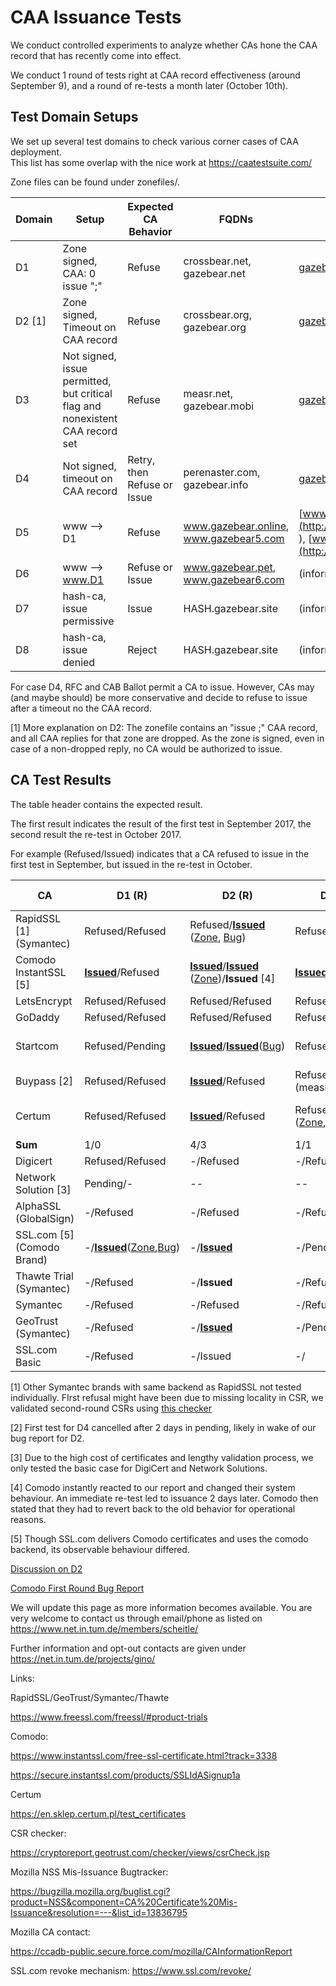 # CAA Issuance Tests

We conduct controlled experiments to analyze whether CAs hone the CAA record that has recently come into effect. 

We conduct 1 round of tests right at CAA record effectiveness (around September 9), and a round of re-tests a month later (October 10th).

## Test Domain Setups

We set up several test domains to check various corner cases of CAA deployment.  
This list has some overlap with the nice work at https://caatestsuite.com/  

Zone files can be found under zonefiles/.

 


| Domain | Setup                                    | Expected CA Behavior        | FQDNs                                  | Zone                                     |
| ------ | ---------------------------------------- | --------------------------- | -------------------------------------- | ---------------------------------------- |
| D1     | Zone signed, CAA: 0 issue ";"            | Refuse                      | crossbear.net, gazebear.net            | [gazebear.net](http://dnsviz.net/d/gazebear.net/Wd9tkA/dnssec/) |
| D2 [1] | Zone signed, Timeout on CAA record       | Refuse                      | crossbear.org, gazebear.org            | [gazebear.org](http://dnsviz.net/d/gazebear.org/Wd9rVw/dnssec/) |
| D3     | Not signed, issue permitted, but critical flag and nonexistent  CAA record set | Refuse                      | measr.net, gazebear.mobi               | [gazebear.mobi](http://dnsviz.net/d/gazebear.mobi/Wd9rQw/dnssec/) |
| D4     | Not signed, timeout on CAA record        | Retry, then Refuse or Issue | perenaster.com, gazebear.info          | [gazebear.info](http://dnsviz.net/d/gazebear.info/Wd9q7g/dnssec/) |
| D5     | www --> D1                               | Refuse                      | www.gazebear.online, www.gazebear5.com | [www.gazebear.online](http://dnsviz.net/d/www.gazebear.online/WeR_8w/dnssec/ ), [www.gazebear5.com](http://dnsviz.net/d/www.gazebear5.com/WeCB8A/dnssec/) |
| D6     | www --> www.D1                           | Refuse or Issue             | www.gazebear.pet, www.gazebear6.com    | (informational test)                     |
| D7     | hash-ca, issue permissive                | Issue                       | HASH.gazebear.site                     | (informational test)                     |
| D8     | hash-ca, issue denied                    | Reject                      | HASH.gazebear.site                     | (informational test)                     |



For case D4, RFC and CAB Ballot permit a CA to issue. However, CAs may (and maybe should) be more conservative and decide to refuse to issue after a timeout no the CAA record.

[1] More explanation on D2: The zonefile contains an "issue ;" CAA record, and all CAA replies for that zone are dropped. As the zone is signed, even in case of a non-dropped reply, no CA would be authorized to issue. 



## CA Test Results 

The table header contains the expected result.

The first result indicates the result of the first test in September 2017, the second result the re-test in October 2017. 

For example (Refused/Issued) indicates that a CA refused to issue in the first test in September, but issued in the re-test in October.



| CA                         | D1 (R)                                   | D2 (R)                                   | D3 (R)                                   | D4 (Any)                                 | D5 (R)                                   | D6 (Any)                                 | D7 (I) / D8 (R) | Contact              |      |
| -------------------------- | ---------------------------------------- | ---------------------------------------- | ---------------------------------------- | ---------------------------------------- | ---------------------------------------- | ---------------------------------------- | --------------- | -------------------- | ---- |
| RapidSSL [1]   (Symantec)  | Refused/Refused                          | Refused/[**Issued**](https://crt.sh/?id=228963368) ([Zone](http://dnsviz.net/d/gazebear.org/Wd3l6g/dnssec/), [Bug](https://bugzilla.mozilla.org/show_bug.cgi?id=1409735)) | Refused/Refused                          | Refused/[Issued](https://crt.sh/?id=228965187) | -/Refused                                | --/Issued                                | Issued          | 13.10.17, 11:43 CEST |      |
| Comodo InstantSSL [5]      | [**Issued**](https://crt.sh/?id=208456003)/Refused | [**Issued**](https://crt.sh/?id=208486485)/[**Issued**](https://crt.sh/?id=229495637) ([Zone](http://dnsviz.net/d/gazebear.org/Wd8zAQ/dnssec/))/**Issued** [4] | [**Issued**](https://crt.sh/?id=208486489)/Refused | [Issued](https://crt.sh/?id=208486495)/[Issued](https://crt.sh/?id=229513301) ([Zone](http://dnsviz.net/d/gazebear.info/Wd9FKQ/dnssec/)) | -/Refused                                | -/Issued                                 | -/Issued        | 13.10.17, 11:47 CEST |      |
| LetsEncrypt                | Refused/Refused                          | Refused/Refused                          | Refused/Refused                          | Refused/Refused                          | -/Refused                                | -/Issued                                 | -/Issued        | No need              |      |
| GoDaddy                    | Refused/Refused                          | Refused/Refused                          | Refused/Refused                          | [Issued](https://crt.sh/?id=208554363)/[Issued](https://crt.sh/?id=235559261) | -/Refused                                | -/Issued                                 | D8: Refused     | No need              |      |
| Startcom                   | Refused/Pending                          | [**Issued**](https://crt.sh/?id=206719317)/[**Issued**](https://crt.sh/?id=229543202)([Bug](https://bugzilla.mozilla.org/show_bug.cgi?id=1409859)) | Refused/Refused                          | Refused/[Issued](https://crt.sh/?id=229552818) | -/[**Issued**](https://crt.sh/?id=232316961)([Zone](http://dnsviz.net/d/www.gazebear.online/WeR_8w/dnssec/),[Bug](https://bugzilla.mozilla.org/show_bug.cgi?id=1409760)) | -/Issued                                 | -/Issued        | 16.10.17, 15:15 CEST |      |
| Buypass [2]                | Refused/Refused                          | [**Issued**](https://crt.sh/?id=208455849)/Refused | Refused/Refused (measr.net)              | Cancelled/[Issued](https://crt.sh/?id=232418634) | -/Refused                                | -/ Refused                               | D8: Refused     | No need              |      |
| Certum                     | Refused/Refused                          | [**Issued**](https://crt.sh/?id=209378608)/Refused | Refused/[**Issued**](https://crt.sh/?id=229822803) ([Zone](http://dnsviz.net/d/gazebear.mobi/Wd9rQw/dnssec/),[Bug](https://bugzilla.mozilla.org/show_bug.cgi?id=1409764)) | [Issued](https://crt.sh/?id=209403143)/[Issued](https://crt.sh/?id=232400028) | -/[**Issued**](https://crt.sh/?id=230122233) ([Zone](http://dnsviz.net/d/www.gazebear.online/Wd9tig/dnssec/), [Bug](https://bugzilla.mozilla.org/show_bug.cgi?id=1409766)) | -/Issued                                 | -/Issued        | 16.10.17, 14:16 CEST |      |
| **Sum**                    | 1/0                                      | 4/3                                      | 1/1                                      | 3/6                                      | -/2                                      | -/6                                      | informational   |                      |      |
| Digicert                   | Refused/Refused                          | -/Refused                                | -/Refused                                | -/[Issued](https://crt.sh/?id=237690793) | -/Refused                                | -/[Issued](https://crt.sh/?id=237727659) | -/Issued        | No need              |      |
| Network Solution [3]       | Pending/-                                | --                                       | --                                       | --                                       |                                          |                                          |                 |                      |      |
| AlphaSSL (GlobalSign)      | -/Refused                                | -/Refused                                | -/Refused                                | [Issued](https://crt.sh/?id=235021505)   | -/Refused                                | -/[Issued](https://crt.sh/?id=235045693) | -/D8: Refused   | No need              |      |
| SSL.com [5] (Comodo Brand) | -/[**Issued**](https://crt.sh/?id=235543115)([Zone](http://dnsviz.net/d/gazebear.net/WefzKQ/dnssec/),[Bug](https://bugzilla.mozilla.org/show_bug.cgi?id=1410834)) | -/[**Issued**](https://crt.sh/?id=235555542) | -/Pending                                | -/[Issued](https://crt.sh/?id=237694030) | -/Pending                                | -/[Issued](https://crt.sh/?id=235545597) | -/Issued        |                      |      |
| Thawte Trial (Symantec)    | -/Refused                                | -/**Issued**                             | -/Refused                                | -/Issued                                 | -/Refused                                | -/Issued                                 | -/Issued        | not CT compatible    |      |
| Symantec                   | -/Refused                                | -/Refused                                | -/Refused                                | -/[Issued](https://crt.sh/?id=240078353) | -/Refused                                | -/[Issued](https://crt.sh/?id=240078255) | -/Issued        | No need              |      |
| GeoTrust (Symantec)        | -/Refused                                | -/[**Issued**](https://crt.sh/?id=237693424) | -/Pending                                | -/[Issued](https://crt.sh/?id=237717583) | -/Refused                                | -/[Issued](https://crt.sh/?id=237717584) | -/tested above  |                      |      |
| SSL.com Basic              | -/Refused                                | -/Issued                                 | -/                                       | -/                                       | -/                                       | -/                                       | -/              | Comodo reseller      |      |



[1] Other Symantec brands with same backend as RapidSSL not tested individually. FIrst refusal might have been due to missing locality in CSR, we validated second-round CSRs using [this checker](https://cryptoreport.geotrust.com/checker/views/csrCheck.jsp)

[2] First test for D4 cancelled after 2 days in pending, likely in wake of our bug report for D2. 

[3] Due to the high cost of certificates and lengthy validation process, we only tested the basic case for DigiCert and Network Solutions.

[4] Comodo instantly reacted to our report and changed their system behaviour. An immediate re-test led to issuance 2 days later. Comodo then stated that they had to revert back to the old behavior for operational reasons.  

[5] Though SSL.com delivers Comodo certificates and uses the comodo backend, its observable behaviour differed.



[Discussion on D2](https://groups.google.com/forum/#!topic/mozilla.dev.security.policy/-o-qkJzPe5Q)

[Comodo First Round Bug Report](https://bugzilla.mozilla.org/show_bug.cgi?id=1398545)



We will update this page as more information becomes available.
You are very welcome to contact us through email/phone as listed on https://www.net.in.tum.de/members/scheitle/

Further information and opt-out contacts are given under https://net.in.tum.de/projects/gino/



Links:

RapidSSL/GeoTrust/Symantec/Thawte

https://www.freessl.com/freessl/#product-trials

Comodo:

https://www.instantssl.com/free-ssl-certificate.html?track=3338

https://secure.instantssl.com/products/SSLIdASignup1a

Certum

https://en.sklep.certum.pl/test_certificates

CSR checker:

https://cryptoreport.geotrust.com/checker/views/csrCheck.jsp



Mozilla NSS Mis-Issuance Bugtracker:

https://bugzilla.mozilla.org/buglist.cgi?product=NSS&component=CA%20Certificate%20Mis-Issuance&resolution=---&list_id=13836795



Mozilla CA contact:

https://ccadb-public.secure.force.com/mozilla/CAInformationReport



SSL.com revoke mechanism: https://www.ssl.com/revoke/